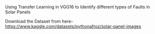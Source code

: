 Using Transfer Learning in VGG16 to Identify different types of Faults in Solar Panels




Download the Dataset from here-https://www.kaggle.com/datasets/pythonafroz/solar-panel-images

